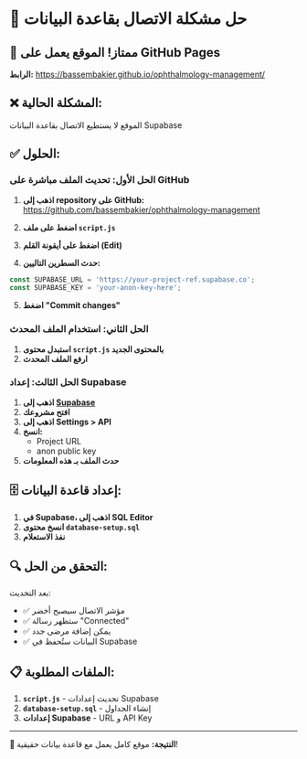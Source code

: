 # 🔧 حل مشكلة الاتصال بقاعدة البيانات

## 🎉 ممتاز! الموقع يعمل على GitHub Pages
**الرابط:** https://bassembakier.github.io/ophthalmology-management/

## ❌ المشكلة الحالية:
الموقع لا يستطيع الاتصال بقاعدة البيانات Supabase

## ✅ الحلول:

### الحل الأول: تحديث الملف مباشرة على GitHub

1. **اذهب إلى repository على GitHub:**
   https://github.com/bassembakier/ophthalmology-management

2. **اضغط على ملف `script.js`**

3. **اضغط على أيقونة القلم (Edit)**

4. **حدث السطرين التاليين:**
```javascript
const SUPABASE_URL = 'https://your-project-ref.supabase.co';
const SUPABASE_KEY = 'your-anon-key-here';
```

5. **اضغط "Commit changes"**

### الحل الثاني: استخدام الملف المحدث

1. **استبدل محتوى `script.js` بالمحتوى الجديد**
2. **ارفع الملف المحدث**

### الحل الثالث: إعداد Supabase

1. **اذهب إلى [Supabase](https://supabase.com)**
2. **افتح مشروعك**
3. **اذهب إلى Settings > API**
4. **انسخ:**
   - Project URL
   - anon public key
5. **حدث الملف بـ هذه المعلومات**

## 🗄️ إعداد قاعدة البيانات:

1. **في Supabase، اذهب إلى SQL Editor**
2. **انسخ محتوى `database-setup.sql`**
3. **نفذ الاستعلام**

## 🔍 التحقق من الحل:

بعد التحديث:
- ✅ مؤشر الاتصال سيصبح أخضر
- ✅ ستظهر رسالة "Connected"
- ✅ يمكن إضافة مرضى جدد
- ✅ البيانات ستُحفظ في Supabase

## 📋 الملفات المطلوبة:

1. **`script.js`** - تحديث إعدادات Supabase
2. **`database-setup.sql`** - إنشاء الجداول
3. **إعدادات Supabase** - URL و API Key

---

**🎯 النتيجة:** موقع كامل يعمل مع قاعدة بيانات حقيقية!
